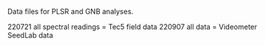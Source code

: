 Data files for PLSR and GNB analyses.

220721 all spectral readings = Tec5 field data
220907 all data = Videometer SeedLab data
